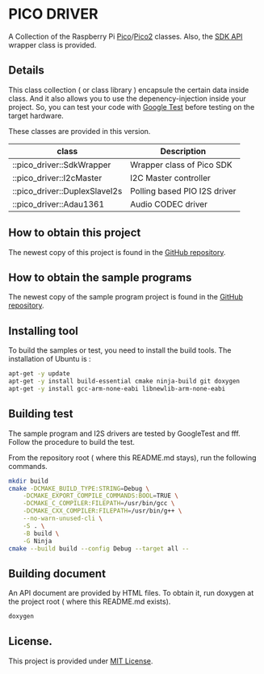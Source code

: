 # PICO DRIVER
A Collection of the Raspberry Pi [Pico](https://www.raspberrypi.com/products/raspberry-pi-pico/)/[Pico2](https://www.raspberrypi.com/products/raspberry-pi-pico-2/) classes. Also, the [SDK API](https://www.raspberrypi.com/documentation/pico-sdk/hardware.html#group_sm_config_1gaed7a6e7dc4f1979c7c62e4773df8c79b) wrapper class is provided. 

## Details
This class collection ( or class library ) encapsule the certain data inside class. And it also allows you to use the depenency-injection inside your project. So, you can test your code with [Google Test](https://github.com/google/googletest) before testing on the target hardware. 

These classes are provided in this version. 

| class                           | Description |
|---------------------------------|----------------------------- |
| ::pico_driver::SdkWrapper       | Wrapper class of Pico SDK    |
| ::pico_driver::I2cMaster        | I2C Master controller        |
| ::pico_driver::DuplexSlaveI2s   | Polling based PIO I2S driver |
| ::pico_driver::Adau1361         | Audio CODEC driver           |


## How to obtain this project

The newest copy of this project is found in the [GitHub repository](https://github.com/suikan4github/pico_driver). 

## How to obtain the sample programs

The newest copy of the sample program project is found in the [GitHub repository](https://github.com/suikan4github/pico_driver-sample). 


## Installing tool
To build the samples or test, you need to install the build tools. 
The installation of Ubuntu is : 

```sh
apt-get -y update
apt-get -y install build-essential cmake ninja-build git doxygen
apt-get -y install gcc-arm-none-eabi libnewlib-arm-none-eabi
```

## Building test
The sample program and I2S drivers are tested by GoogleTest and fff. Follow the procedure to build the test. 

From the repository root ( where this README.md stays), run the following commands. 
```sh
mkdir build
cmake -DCMAKE_BUILD_TYPE:STRING=Debug \
    -DCMAKE_EXPORT_COMPILE_COMMANDS:BOOL=TRUE \
    -DCMAKE_C_COMPILER:FILEPATH=/usr/bin/gcc \
    -DCMAKE_CXX_COMPILER:FILEPATH=/usr/bin/g++ \
    --no-warn-unused-cli \
    -S . \
    -B build \
    -G Ninja
cmake --build build --config Debug --target all --
```

## Building document
An API document are provided by HTML files. 
To obtain it, run doxygen at the project root ( where this README.md exists).

```sh
doxygen
```

## License.
This project is provided under [MIT License](LICENSE). 